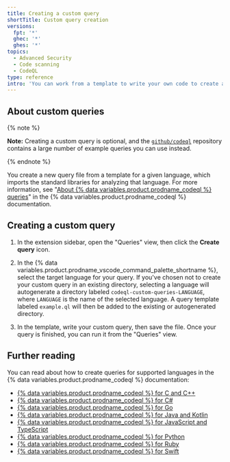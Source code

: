 ```yaml
---
title: Creating a custom query
shortTitle: Custom query creation
versions:
  fpt: '*'
  ghec: '*'
  ghes: '*'
topics:
  - Advanced Security
  - Code scanning
  - CodeQL
type: reference
intro: 'You can work from a template to write your own code to create a custom query to analyze a specific language.'
---
```


## About custom queries

{% note %}

**Note:** Creating a custom query is optional, and the [`github/codeql`](https://github.com/github/codeql) repository contains a large number of example queries you can use instead.

{% endnote %}

You create a new query file from a template for a given language, which imports the standard libraries for analyzing that language. For more information, see "[About {% data variables.product.prodname_codeql %} queries](https://codeql.github.com/docs/writing-codeql-queries/about-codeql-queries/)" in the {% data variables.product.prodname_codeql %} documentation.

## Creating a custom query

1. In the extension sidebar, open the "Queries" view, then click the **Create query** icon.

1. In the {% data variables.product.prodname_vscode_command_palette_shortname %}, select the target language for your query. If you've chosen not to create your custom query in an existing directory, selecting a language will autogenerate a directory labeled `codeql-custom-queries-LANGUAGE`, where `LANGUAGE` is the name of the selected language. A query template labeled `example.ql` will then be added to the existing or autogenerated directory.

1. In the template, write your custom query, then save the file. Once your query is finished, you can run it from the "Queries" view.

## Further reading

You can read about how to create queries for supported languages in the {% data variables.product.prodname_codeql %} documentation:

* [{% data variables.product.prodname_codeql %} for C and C++](https://codeql.github.com/docs/codeql-language-guides/codeql-for-cpp/)
* [{% data variables.product.prodname_codeql %} for C#](https://codeql.github.com/docs/codeql-language-guides/codeql-for-csharp/)
* [{% data variables.product.prodname_codeql %} for Go](https://codeql.github.com/docs/codeql-language-guides/codeql-for-go/)
* [{% data variables.product.prodname_codeql %} for Java and Kotlin](https://codeql.github.com/docs/codeql-language-guides/codeql-for-java/)
* [{% data variables.product.prodname_codeql %} for JavaScript and TypeScript](https://codeql.github.com/docs/codeql-language-guides/codeql-for-javascript/)
* [{% data variables.product.prodname_codeql %} for Python](https://codeql.github.com/docs/codeql-language-guides/codeql-for-python/)
* [{% data variables.product.prodname_codeql %} for Ruby](https://codeql.github.com/docs/codeql-language-guides/codeql-for-ruby/)
* [{% data variables.product.prodname_codeql %} for Swift](https://codeql.github.com/docs/codeql-language-guides/codeql-for-swift/)
